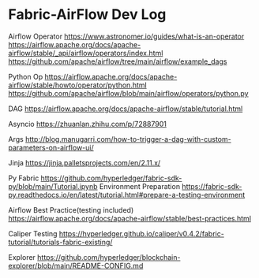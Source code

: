 # Fabric-AirFlow Dev Log

Airflow Operator
https://www.astronomer.io/guides/what-is-an-operator
https://airflow.apache.org/docs/apache-airflow/stable/_api/airflow/operators/index.html
https://github.com/apache/airflow/tree/main/airflow/example_dags

Python Op
https://airflow.apache.org/docs/apache-airflow/stable/howto/operator/python.html
https://github.com/apache/airflow/blob/main/airflow/operators/python.py

DAG
https://airflow.apache.org/docs/apache-airflow/stable/tutorial.html

Asyncio
https://zhuanlan.zhihu.com/p/72887901

Args
http://blog.manugarri.com/how-to-trigger-a-dag-with-custom-parameters-on-airflow-ui/

Jinja
https://jinja.palletsprojects.com/en/2.11.x/

Py Fabric
https://github.com/hyperledger/fabric-sdk-py/blob/main/Tutorial.ipynb
Environment Preparation
https://fabric-sdk-py.readthedocs.io/en/latest/tutorial.html#prepare-a-testing-environment

Airflow Best Practice(testing included)
https://airflow.apache.org/docs/apache-airflow/stable/best-practices.html

Caliper Testing
https://hyperledger.github.io/caliper/v0.4.2/fabric-tutorial/tutorials-fabric-existing/

Explorer
https://github.com/hyperledger/blockchain-explorer/blob/main/README-CONFIG.md
